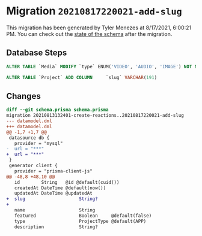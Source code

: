# Migration `20210817220021-add-slug`

This migration has been generated by Tyler Menezes at 8/17/2021, 6:00:21 PM.
You can check out the [state of the schema](./schema.prisma) after the migration.

## Database Steps

```sql
ALTER TABLE `Media` MODIFY `type` ENUM('VIDEO', 'AUDIO', 'IMAGE') NOT NULL

ALTER TABLE `Project` ADD COLUMN     `slug` VARCHAR(191)
```

## Changes

```diff
diff --git schema.prisma schema.prisma
migration 20210813132401-create-reactions..20210817220021-add-slug
--- datamodel.dml
+++ datamodel.dml
@@ -1,7 +1,7 @@
 datasource db {
   provider = "mysql"
-  url = "***"
+  url = "***"
 }
 generator client {
   provider = "prisma-client-js"
@@ -48,8 +48,10 @@
   id        String   @id @default(cuid())
   createdAt DateTime @default(now())
   updatedAt DateTime @updatedAt
+  slug                    String?
+
   name                    String
   featured                Boolean     @default(false)
   type                    ProjectType @default(APP)
   description             String?
```


